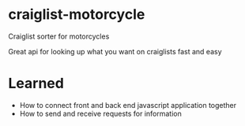 # craiglist-motorcycle
Craiglist sorter for motorcycles

Great api for looking up what you want on craiglists fast and easy

# Learned

* How to connect front and back end javascript application together
* How to send and receive requests for information